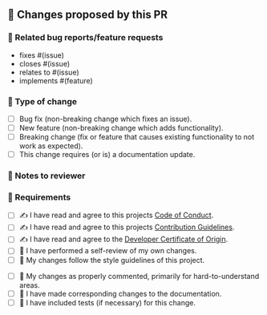 <!--
  🙏 Thanks for submitting a pull request to entrest! Please make sure to read our
  Contributing Guidelines, and Code of Conduct.

  ❌ You can remove any sections of this template that are not applicable to your PR.
-->

## 🚀 Changes proposed by this PR

<!-- REQUIRED:
  Please include a summary of the change and which issue is fixed, or what feature is
  implemented. Include relevant motivation and context.
-->


### 🔗 Related bug reports/feature requests

<!--
  Does this PR relate to any bug reports and/or feature requests? Some examples:
  ❌ Remove section if there are no existing requests and/or issues.
-->
- fixes #(issue)
- closes #(issue)
- relates to #(issue)
- implements #(feature)

### 🧰 Type of change

<!-- REQUIRED: Please mark which one applies to this change, ❌ remove the others. -->
- [ ] Bug fix (non-breaking change which fixes an issue).
- [ ] New feature (non-breaking change which adds functionality).
- [ ] Breaking change (fix or feature that causes existing functionality to not work as expected).
- [ ] This change requires (or is) a documentation update.

### 📝 Notes to reviewer

<!--
  If needed, leave any special pointers for reviewing or testing your PR. If necessary,
  include things like screenshots (where beneficial), to help demonstrate the changes.
-->

### 🤝 Requirements

- [ ] ✍ I have read and agree to this projects [Code of Conduct](../../blob/master/.github/CODE_OF_CONDUCT.md).
- [ ] ✍ I have read and agree to this projects [Contribution Guidelines](../../blob/master/.github/CONTRIBUTING.md).
- [ ] ✍ I have read and agree to the [Developer Certificate of Origin](https://developercertificate.org/).
- [ ] 🔎 I have performed a self-review of my own changes.
- [ ] 🎨 My changes follow the style guidelines of this project.
<!-- Include the below if this is a code change, if just documentation, ❌ remove this section. -->
- [ ] 💬 My changes as properly commented, primarily for hard-to-understand areas.
- [ ] 📝 I have made corresponding changes to the documentation.
- [ ] 🧪 I have included tests (if necessary) for this change.
